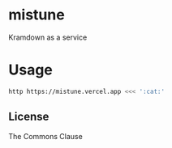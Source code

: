 # mistune

Kramdown as a service

# Usage

```zsh
http https://mistune.vercel.app <<< ':cat:'
```

## License

The Commons Clause
